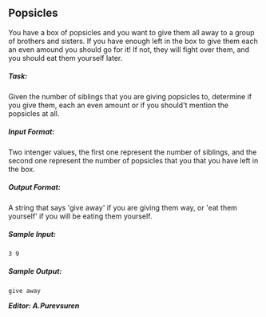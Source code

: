 ## Popsicles
You have a box of popsicles and you want to give them all away to a group of brothers and sisters.
If you have enough left in the box to give them each an even amound you should go for it!
If not, they will fight over them, and you should eat them yourself later.

##### Task:
Given the number of siblings that you are giving popsicles to, determine if you give them, each an
even amount or if you should't mention the popsicles at all.
##### Input Format:
Two intenger values, the first one represent the number of siblings, and the second one
represent the number of popsicles that you that you have left in the box.

##### Output Format:
A string that says 'give away' if you are giving them way, or 'eat them yourself' if you will be
eating them yourself.

##### Sample Input:
```
3 9
```

##### Sample Output:
```
give away
```

***Editor: A.Purevsuren***